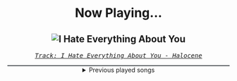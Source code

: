 <div align="center"> 
<h1>Now Playing...</h1>

![I Hate Everything About You](https://i.scdn.co/image/ab67616d00001e020e5a76c3a8866bdee170b6f2)
--
_<samp><a href="https://open.spotify.com/track/5NKVwsAppNrPN0BsmJX04Q">Track: I Hate Everything About You - Halocene</a></samp>_

<div style="border: 1px #4B5054 solid"></div>
<details>
  <summary>
    Previous played songs
  </summary>
  <table>
    <thead>
      <tr>
        <th>
          Artist
        </th>
        <th>
          Song
        </th>
        <th>
          Link
        </th>
      </tr>
    </thead>
    <tbody>
      <tr><td>Halocene</td><td>I Hate Everything About You</td><td><a href="https://open.spotify.com/track/5NKVwsAppNrPN0BsmJX04Q">https://open.spotify.com/track/5NKVwsAppNrPN0BsmJX04Q</a></td></tr><tr><td>Leah Kate</td><td>10 Things I Hate About You</td><td><a href="https://open.spotify.com/track/7I4XALvCb2VEmOCtGUe5uY">https://open.spotify.com/track/7I4XALvCb2VEmOCtGUe5uY</a></td></tr><tr><td>Taio Cruz</td><td>Break Your Heart</td><td><a href="https://open.spotify.com/track/0v9FkAlL1xMsNbboRWiSSL">https://open.spotify.com/track/0v9FkAlL1xMsNbboRWiSSL</a></td></tr><tr><td>Rihanna</td><td>Bitch Better Have My Money</td><td><a href="https://open.spotify.com/track/0NTMtAO2BV4tnGvw9EgBVq">https://open.spotify.com/track/0NTMtAO2BV4tnGvw9EgBVq</a></td></tr><tr><td>Taylor Swift</td><td>Blank Space</td><td><a href="https://open.spotify.com/track/1u8c2t2Cy7UBoG4ArRcF5g">https://open.spotify.com/track/1u8c2t2Cy7UBoG4ArRcF5g</a></td></tr><tr><td>The Police</td><td>Every Breath You Take</td><td><a href="https://open.spotify.com/track/1JSTJqkT5qHq8MDJnJbRE1">https://open.spotify.com/track/1JSTJqkT5qHq8MDJnJbRE1</a></td></tr><tr><td>B1A4</td><td>SOLO DAY</td><td><a href="https://open.spotify.com/track/1XgWjeQVnmClfRroOqTP1H">https://open.spotify.com/track/1XgWjeQVnmClfRroOqTP1H</a></td></tr><tr><td>King Gnu</td><td>SPECIALZ</td><td><a href="https://open.spotify.com/track/0GWNtMohuYUEHVZ40tcnHF">https://open.spotify.com/track/0GWNtMohuYUEHVZ40tcnHF</a></td></tr><tr><td>Memphis May Fire</td><td>Fool</td><td><a href="https://open.spotify.com/track/7LbsjdLbpAhJuAMglZwOVP">https://open.spotify.com/track/7LbsjdLbpAhJuAMglZwOVP</a></td></tr><tr><td>Leah Kate</td><td>Twinkle Twinkle</td><td><a href="https://open.spotify.com/track/1ngmuX9jhz3YqvLI8q5pso">https://open.spotify.com/track/1ngmuX9jhz3YqvLI8q5pso</a></td></tr><tr><td>Set It Off</td><td>Dancing With The Devil</td><td><a href="https://open.spotify.com/track/4t7M6wUfkNh5PXVgayPnZH">https://open.spotify.com/track/4t7M6wUfkNh5PXVgayPnZH</a></td></tr><tr><td>Sam Smith</td><td>Unholy (feat. Kim Petras)</td><td><a href="https://open.spotify.com/track/3nqQXoyQOWXiESFLlDF1hG">https://open.spotify.com/track/3nqQXoyQOWXiESFLlDF1hG</a></td></tr><tr><td>Eralise</td><td>Wrong Decisions</td><td><a href="https://open.spotify.com/track/0z59iIJa2hSVOqEc0t08Cs">https://open.spotify.com/track/0z59iIJa2hSVOqEc0t08Cs</a></td></tr><tr><td>JENNIE</td><td>SOLO</td><td><a href="https://open.spotify.com/track/2wVDWtLKXunswWecARNILj">https://open.spotify.com/track/2wVDWtLKXunswWecARNILj</a></td></tr><tr><td>BTS</td><td>FAKE LOVE</td><td><a href="https://open.spotify.com/track/6m1TWFMeon7ai9XLOzdbiR">https://open.spotify.com/track/6m1TWFMeon7ai9XLOzdbiR</a></td></tr><tr><td>Harper</td><td>I Hope You Choke</td><td><a href="https://open.spotify.com/track/5tzQBDvosYbVemX5GLFkmB">https://open.spotify.com/track/5tzQBDvosYbVemX5GLFkmB</a></td></tr><tr><td>Eden Alene</td><td>Set Me Free</td><td><a href="https://open.spotify.com/track/76TRCnbYfo9GU5DPsZ1uI9">https://open.spotify.com/track/76TRCnbYfo9GU5DPsZ1uI9</a></td></tr><tr><td>Dope</td><td>My Funeral</td><td><a href="https://open.spotify.com/track/5w138Iy2qwcIfJ2govH4Tk">https://open.spotify.com/track/5w138Iy2qwcIfJ2govH4Tk</a></td></tr><tr><td>CORPSE</td><td>HOT DEMON B!TCHES NEAR U ! ! !</td><td><a href="https://open.spotify.com/track/7v4pPS4A7NgY7bxFA3Etv3">https://open.spotify.com/track/7v4pPS4A7NgY7bxFA3Etv3</a></td></tr><tr><td>Sabaton</td><td>Primo Victoria</td><td><a href="https://open.spotify.com/track/5DbAOJ5dYW5A9xBhkeb33t">https://open.spotify.com/track/5DbAOJ5dYW5A9xBhkeb33t</a></td></tr>
    </tbody>
  </table>
</details>

</div>
